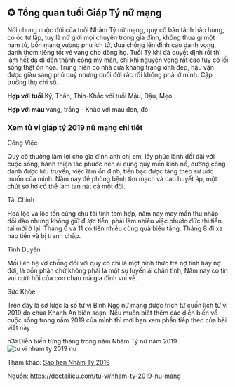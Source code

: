  <h2>✪ Tổng quan tuổi Giáp Tý nữ mạng</h2>
           <p>Nói chung cuộc đời của tuổi Nhâm Tý nữ mạng, quý cô bản tánh hào hùng, có óc tự lập, tuy là nữ giới mọi chuyện trong gia đình, không thua gì một nam tử, bổn mạng vượng phu ích tử, đưa chồng lên đỉnh cao danh vọng, danh thơm tiếng tốt vẻ vang cho dòng họ. Tuổi Tý khi đã quyết định rồi thì làm hết dạ đi đến thành công mỹ mãn, chỉ khi nguyện vọng rất cao tuy có lối sống thật ôn hòa. Trung niên có nhà cửa khang trang xinh đẹp, hậu vận được giàu sang phú quý nhưng cuối đời rắc rối không phải ở mình. Cập trường thọ chi số.</p>
        <p><strong>Hợp với tuổi</strong> Kỷ, Thân, Thìn-Khắc với tuổi Mậu, Dậu, Mẹo</p>
        <p><strong>Hợp với màu</strong> vàng, trắng - Khắc với màu đen, đỏ</p>
            <h3>Xem tử vi giáp tý 2019 nữ mạng chi tiết</h3>
            <p>Công Việc</p>
<p>Quý cô thường làm lợi cho gia đình anh chị em, lấy phúc lành đối đãi với cuộc sống, hành thiện tác phước nên ai cũng quý mến kính nể, đường công danh được lưu truyền, việc làm ổn định, tiền bạc được tăng theo sự ước muốn của mình. Năm nay để phòng bệnh tim mạch và cao huyết áp, một chút sơ hở có thể làm tan nát cả một đời.</p>
<p>Tài Chính</p>
<p> Hoá lộc và lộc tồn cùng chư tài tính tam hợp, năm nay may mắn thu nhập dồi dào nhưng không giữ được tiền, phải làm nhiều việc phước đức thì tiền tài mới ở lại. Tháng 6 và 11 có tiền nhiều cùng quà biếu tặng. Tháng 8 đi xa  hao tiền và bị tranh chấp.</p>
<p>Tình Duyên</p>
<p>Mối liên hệ vợ chồng đối với quý cô chỉ là một hình thức trả nợ tình hay nợ đời, là bổn phận chứ không phải là một sự luyến ái chân tình, Năm nay có tin vui cưới hỏi của con cháu mà gia đình vui vẻ.</p>
<p>Sức Khỏe</p>
<p>Trên đây là sơ lược lá số tử vi Bính Ngọ nữ mạng được trích từ cuốn lịch tử vi 2019 do chùa Khánh An biên soạn. Nếu muốn biết thêm các diễn biến về cuộc sống trong năm 2019 của mình thì mời bạn xem phần tiếp theo của bài viết này</p>
h3>Diễn biến từng tháng trong năm Nhâm Tý nữ năm 2019</h3>

<img src="https://i.imgur.com/jI8HdmW.jpg" alt="tu vi nham ty 2019 nu">

<p>Tham khảo: <a href="https://doctailieu.com/tu-vi/sao-han-nham-ty-2019">Sao hạn Nhâm Tý 2019</a></p>

<p>Nguồn: <a href="https://doctailieu.com/tu-vi/nham-ty-2019-nu-mang" title="tử vi giáp tý 2019 nữ mạng">https://doctailieu.com/tu-vi/nham-ty-2019-nu-mang</a></p>
